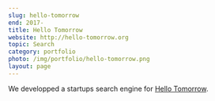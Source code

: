 ```yaml
---
slug: hello-tomorrow
end: 2017-
title: Hello Tomorrow
website: http://hello-tomorrow.org
topic: Search
category: portfolio
photo: /img/portfolio/hello-tomorrow.png
layout: page
---
```

We developped a startups search engine for [Hello Tomorrow]({{page.website}}).
